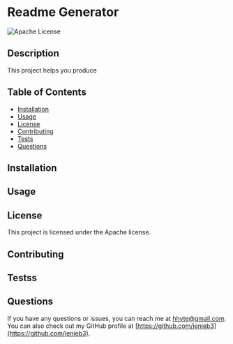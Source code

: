 # Readme Generator

  ![Apache License](https://img.shields.io/badge/license-Apache-blue)
  
  ## Description

  This project helps you produce 
  
  ## Table of Contents

  - [Installation](#installation)
  - [Usage](#usage)
  - [License](#license)
  - [Contributing](#contributing)
  - [Tests](#tests)
  - [Questions](#questions)  

  ## Installation

  ## Usage 

  ## License

  This project is licensed under the Apache license.

  ## Contributing  

  ## Testss  

  ## Questions

  If you have any questions or issues, you can reach me at hhyte@gmail.com. You can also check out my GitHub profile at [https://github.com/jenieb3](https://github.com/jenieb3).
  